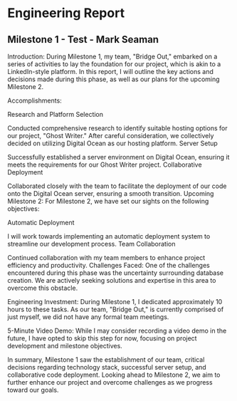 # Engineering Report

## Milestone 1 - Test - Mark Seaman

Introduction:
During Milestone 1, my team, "Bridge Out," embarked on a series of activities to lay the foundation for our project, which is akin to a LinkedIn-style platform. In this report, I will outline the key actions and decisions made during this phase, as well as our plans for the upcoming Milestone 2.

Accomplishments:

Research and Platform Selection

Conducted comprehensive research to identify suitable hosting options for our project, "Ghost Writer."
After careful consideration, we collectively decided on utilizing Digital Ocean as our hosting platform.
Server Setup

Successfully established a server environment on Digital Ocean, ensuring it meets the requirements for our Ghost Writer project.
Collaborative Deployment

Collaborated closely with the team to facilitate the deployment of our code onto the Digital Ocean server, ensuring a smooth transition.
Upcoming Milestone 2:
For Milestone 2, we have set our sights on the following objectives:

Automatic Deployment

I will work towards implementing an automatic deployment system to streamline our development process.
Team Collaboration

Continued collaboration with my team members to enhance project efficiency and productivity.
Challenges Faced:
One of the challenges encountered during this phase was the uncertainty surrounding database creation. We are actively seeking solutions and expertise in this area to overcome this obstacle.

Engineering Investment:
During Milestone 1, I dedicated approximately 10 hours to these tasks. As our team, "Bridge Out," is currently comprised of just myself, we did not have any formal team meetings.

5-Minute Video Demo:
While I may consider recording a video demo in the future, I have opted to skip this step for now, focusing on project development and milestone objectives.

In summary, Milestone 1 saw the establishment of our team, critical decisions regarding technology stack, successful server setup, and collaborative code deployment. Looking ahead to Milestone 2, we aim to further enhance our project and overcome challenges as we progress toward our goals.

